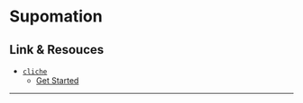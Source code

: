 # Supomation

## Link & Resouces

* [`cliche`](http://cliche.sourceforge.net/?f=manual)
  * [Get Started](http://cliche.sourceforge.net/?f=get-started-dev)

---
